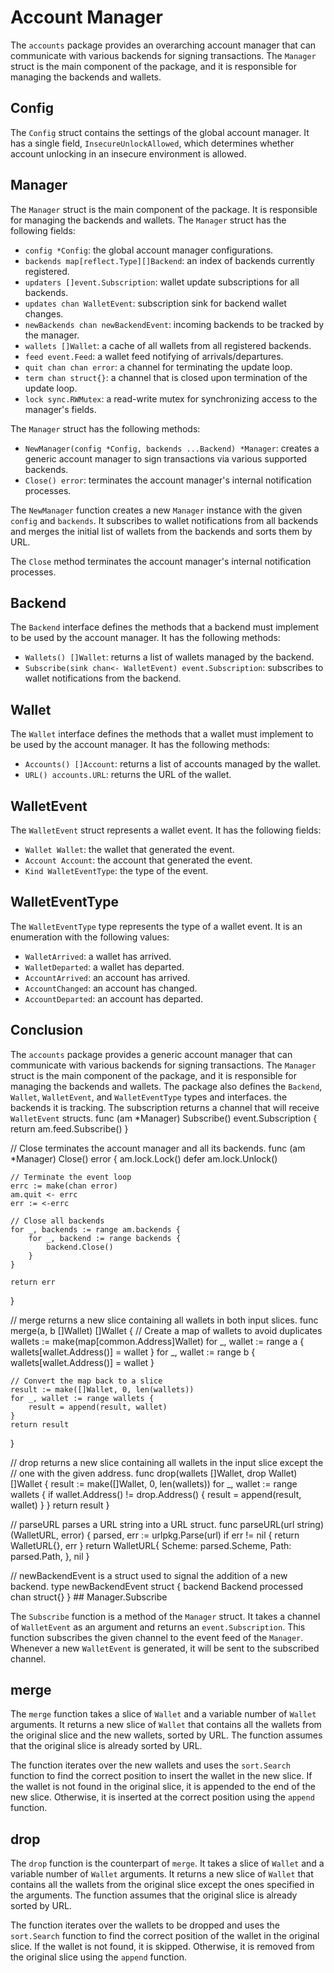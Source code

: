 # Account Manager

The `accounts` package provides an overarching account manager that can communicate with various backends for signing transactions. The `Manager` struct is the main component of the package, and it is responsible for managing the backends and wallets.

## Config

The `Config` struct contains the settings of the global account manager. It has a single field, `InsecureUnlockAllowed`, which determines whether account unlocking in an insecure environment is allowed.

## Manager

The `Manager` struct is the main component of the package. It is responsible for managing the backends and wallets. The `Manager` struct has the following fields:

- `config *Config`: the global account manager configurations.
- `backends map[reflect.Type][]Backend`: an index of backends currently registered.
- `updaters []event.Subscription`: wallet update subscriptions for all backends.
- `updates chan WalletEvent`: subscription sink for backend wallet changes.
- `newBackends chan newBackendEvent`: incoming backends to be tracked by the manager.
- `wallets []Wallet`: a cache of all wallets from all registered backends.
- `feed event.Feed`: a wallet feed notifying of arrivals/departures.
- `quit chan chan error`: a channel for terminating the update loop.
- `term chan struct{}`: a channel that is closed upon termination of the update loop.
- `lock sync.RWMutex`: a read-write mutex for synchronizing access to the manager's fields.

The `Manager` struct has the following methods:

- `NewManager(config *Config, backends ...Backend) *Manager`: creates a generic account manager to sign transactions via various supported backends.
- `Close() error`: terminates the account manager's internal notification processes.

The `NewManager` function creates a new `Manager` instance with the given `config` and `backends`. It subscribes to wallet notifications from all backends and merges the initial list of wallets from the backends and sorts them by URL.

The `Close` method terminates the account manager's internal notification processes.

## Backend

The `Backend` interface defines the methods that a backend must implement to be used by the account manager. It has the following methods:

- `Wallets() []Wallet`: returns a list of wallets managed by the backend.
- `Subscribe(sink chan<- WalletEvent) event.Subscription`: subscribes to wallet notifications from the backend.

## Wallet

The `Wallet` interface defines the methods that a wallet must implement to be used by the account manager. It has the following methods:

- `Accounts() []Account`: returns a list of accounts managed by the wallet.
- `URL() accounts.URL`: returns the URL of the wallet.

## WalletEvent

The `WalletEvent` struct represents a wallet event. It has the following fields:

- `Wallet Wallet`: the wallet that generated the event.
- `Account Account`: the account that generated the event.
- `Kind WalletEventType`: the type of the event.

## WalletEventType

The `WalletEventType` type represents the type of a wallet event. It is an enumeration with the following values:

- `WalletArrived`: a wallet has arrived.
- `WalletDeparted`: a wallet has departed.
- `AccountArrived`: an account has arrived.
- `AccountChanged`: an account has changed.
- `AccountDeparted`: an account has departed.

## Conclusion

The `accounts` package provides a generic account manager that can communicate with various backends for signing transactions. The `Manager` struct is the main component of the package, and it is responsible for managing the backends and wallets. The package also defines the `Backend`, `Wallet`, `WalletEvent`, and `WalletEventType` types and interfaces. the backends it is tracking. The subscription returns a channel that will receive
`WalletEvent` structs.
func (am *Manager) Subscribe() event.Subscription {
	return am.feed.Subscribe()
}

// Close terminates the account manager and all its backends.
func (am *Manager) Close() error {
	am.lock.Lock()
	defer am.lock.Unlock()

	// Terminate the event loop
	errc := make(chan error)
	am.quit <- errc
	err := <-errc

	// Close all backends
	for _, backends := range am.backends {
		for _, backend := range backends {
			backend.Close()
		}
	}

	return err
}

// merge returns a new slice containing all wallets in both input slices.
func merge(a, b []Wallet) []Wallet {
	// Create a map of wallets to avoid duplicates
	wallets := make(map[common.Address]Wallet)
	for _, wallet := range a {
		wallets[wallet.Address()] = wallet
	}
	for _, wallet := range b {
		wallets[wallet.Address()] = wallet
	}

	// Convert the map back to a slice
	result := make([]Wallet, 0, len(wallets))
	for _, wallet := range wallets {
		result = append(result, wallet)
	}
	return result
}

// drop returns a new slice containing all wallets in the input slice except the
// one with the given address.
func drop(wallets []Wallet, drop Wallet) []Wallet {
	result := make([]Wallet, 0, len(wallets))
	for _, wallet := range wallets {
		if wallet.Address() != drop.Address() {
			result = append(result, wallet)
		}
	}
	return result
}

// parseURL parses a URL string into a URL struct.
func parseURL(url string) (WalletURL, error) {
	parsed, err := urlpkg.Parse(url)
	if err != nil {
		return WalletURL{}, err
	}
	return WalletURL{
		Scheme: parsed.Scheme,
		Path:   parsed.Path,
	}, nil
}

// newBackendEvent is a struct used to signal the addition of a new backend.
type newBackendEvent struct {
	backend   Backend
	processed chan struct{}
} ## Manager.Subscribe

The `Subscribe` function is a method of the `Manager` struct. It takes a channel of `WalletEvent` as an argument and returns an `event.Subscription`. This function subscribes the given channel to the event feed of the `Manager`. Whenever a new `WalletEvent` is generated, it will be sent to the subscribed channel.

## merge

The `merge` function takes a slice of `Wallet` and a variable number of `Wallet` arguments. It returns a new slice of `Wallet` that contains all the wallets from the original slice and the new wallets, sorted by URL. The function assumes that the original slice is already sorted by URL.

The function iterates over the new wallets and uses the `sort.Search` function to find the correct position to insert the wallet in the new slice. If the wallet is not found in the original slice, it is appended to the end of the new slice. Otherwise, it is inserted at the correct position using the `append` function.

## drop

The `drop` function is the counterpart of `merge`. It takes a slice of `Wallet` and a variable number of `Wallet` arguments. It returns a new slice of `Wallet` that contains all the wallets from the original slice except the ones specified in the arguments. The function assumes that the original slice is already sorted by URL.

The function iterates over the wallets to be dropped and uses the `sort.Search` function to find the correct position of the wallet in the original slice. If the wallet is not found, it is skipped. Otherwise, it is removed from the original slice using the `append` function.
